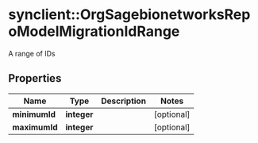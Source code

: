# synclient::OrgSagebionetworksRepoModelMigrationIdRange

A range of IDs

## Properties
Name | Type | Description | Notes
------------ | ------------- | ------------- | -------------
**minimumId** | **integer** |  | [optional] 
**maximumId** | **integer** |  | [optional] 


